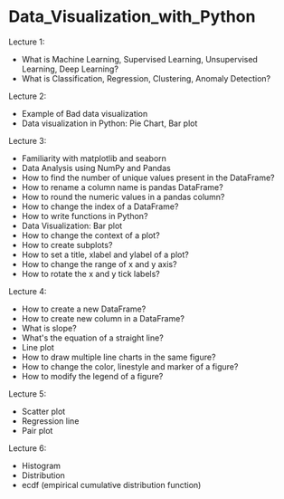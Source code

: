 # Data_Visualization_with_Python

Lecture 1: 
- What is Machine Learning, Supervised Learning, Unsupervised Learning, Deep Learning?
- What is Classification, Regression, Clustering, Anomaly Detection?

Lecture 2: 
- Example of Bad data visualization
- Data visualization in Python: Pie Chart, Bar plot

Lecture 3:
- Familiarity with matplotlib and seaborn
- Data Analysis using NumPy and Pandas
- How to find the number of unique values present in the DataFrame?
- How to rename a column name is pandas DataFrame?
- How to round the numeric values in a pandas column?
- How to change the index of a DataFrame?
- How to write functions in Python?
- Data Visualization: Bar plot
- How to change the context of a plot?
- How to create subplots?
- How to set a title, xlabel and ylabel of a plot?
- How to change the range of x and y axis?
- How to rotate the x and y tick labels?

Lecture 4:
- How to create a new DataFrame?
- How to create new column in a DataFrame?
- What is slope?
- What's the equation of a straight line?
- Line plot
- How to draw multiple line charts in the same figure?
- How to change the color, linestyle and marker of a figure?
- How to modify the legend of a figure?


Lecture 5:
- Scatter plot
- Regression line
- Pair plot

Lecture 6:
- Histogram
- Distribution
- ecdf (empirical cumulative distribution function)
